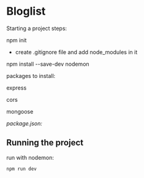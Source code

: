 # Bloglist #

Starting a project steps:

npm init

* create .gitignore file and add node_modules in it

npm install --save-dev nodemon

packages to install:

express 

cors

mongoose


*package.json:*


## Running the project ##

run with nodemon:
```
npm run dev 
